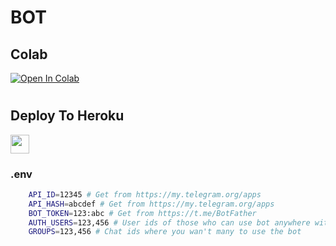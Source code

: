 # BOT

## Colab
[![Open In Colab](https://colab.research.google.com/assets/colab-badge.svg)](https://colab.research.google.com/github.com/yogeshnew5exy/Textd222ownale.ipynb)

#
#
## Deploy To Heroku

<a href="https://heroku.com/deploy?template=https://github.com/yogeshnew5exy/Textd222ownale">
     <img height="30px" src="https://img.shields.io/badge/Deploy%20To%20Heroku-blueviolet?style=for-the-badge&logo=heroku">
  </a>

### .env
```sh
    API_ID=12345 # Get from https://my.telegram.org/apps
    API_HASH=abcdef # Get from https://my.telegram.org/apps
    BOT_TOKEN=123:abc # Get from https://t.me/BotFather
    AUTH_USERS=123,456 # User ids of those who can use bot anywhere without limit
    GROUPS=123,456 # Chat ids where you wan't many to use the bot
